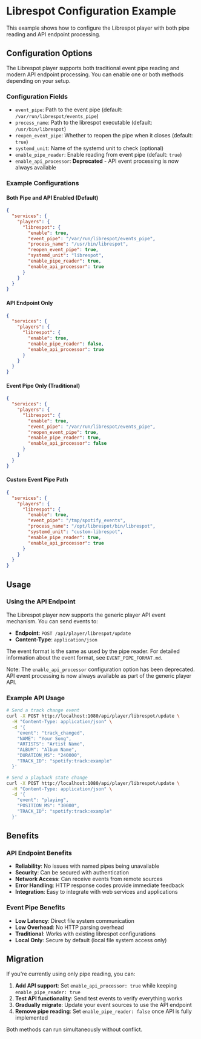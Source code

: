# Librespot Configuration Example

This example shows how to configure the Librespot player with both pipe reading and API endpoint processing.

## Configuration Options

The Librespot player supports both traditional event pipe reading and modern API endpoint processing. You can enable one or both methods depending on your setup.

### Configuration Fields

- `event_pipe`: Path to the event pipe (default: `/var/run/librespot/events_pipe`)
- `process_name`: Path to the librespot executable (default: `/usr/bin/librespot`)
- `reopen_event_pipe`: Whether to reopen the pipe when it closes (default: `true`)
- `systemd_unit`: Name of the systemd unit to check (optional)
- `enable_pipe_reader`: Enable reading from event pipe (default: `true`)
- `enable_api_processor`: **Deprecated** - API event processing is now always available

### Example Configurations

#### Both Pipe and API Enabled (Default)
```json
{
  "services": {
    "players": {
      "librespot": {
        "enable": true,
        "event_pipe": "/var/run/librespot/events_pipe",
        "process_name": "/usr/bin/librespot",
        "reopen_event_pipe": true,
        "systemd_unit": "librespot",
        "enable_pipe_reader": true,
        "enable_api_processor": true
      }
    }
  }
}
```

#### API Endpoint Only
```json
{
  "services": {
    "players": {
      "librespot": {
        "enable": true,
        "enable_pipe_reader": false,
        "enable_api_processor": true
      }
    }
  }
}
```

#### Event Pipe Only (Traditional)
```json
{
  "services": {
    "players": {
      "librespot": {
        "enable": true,
        "event_pipe": "/var/run/librespot/events_pipe",
        "reopen_event_pipe": true,
        "enable_pipe_reader": true,
        "enable_api_processor": false
      }
    }
  }
}
```

#### Custom Event Pipe Path
```json
{
  "services": {
    "players": {
      "librespot": {
        "enable": true,
        "event_pipe": "/tmp/spotify_events",
        "process_name": "/opt/librespot/bin/librespot",
        "systemd_unit": "custom-librespot",
        "enable_pipe_reader": true,
        "enable_api_processor": true
      }
    }
  }
}
```

## Usage

### Using the API Endpoint

The Librespot player now supports the generic player API event mechanism. You can send events to:
- **Endpoint**: `POST /api/player/librespot/update`
- **Content-Type**: `application/json`

The event format is the same as used by the pipe reader. For detailed information about the event format, see `EVENT_PIPE_FORMAT.md`.

Note: The `enable_api_processor` configuration option has been deprecated. API event processing is now always available as part of the generic player API.

### Example API Usage

```bash
# Send a track change event
curl -X POST http://localhost:1080/api/player/librespot/update \
  -H "Content-Type: application/json" \
  -d '{
    "event": "track_changed",
    "NAME": "Your Song",
    "ARTISTS": "Artist Name",
    "ALBUM": "Album Name",
    "DURATION_MS": "240000",
    "TRACK_ID": "spotify:track:example"
  }'

# Send a playback state change
curl -X POST http://localhost:1080/api/player/librespot/update \
  -H "Content-Type: application/json" \
  -d '{
    "event": "playing",
    "POSITION_MS": "30000",
    "TRACK_ID": "spotify:track:example"
  }'
```

## Benefits

### API Endpoint Benefits
- **Reliability**: No issues with named pipes being unavailable
- **Security**: Can be secured with authentication
- **Network Access**: Can receive events from remote sources
- **Error Handling**: HTTP response codes provide immediate feedback
- **Integration**: Easy to integrate with web services and applications

### Event Pipe Benefits
- **Low Latency**: Direct file system communication
- **Low Overhead**: No HTTP parsing overhead
- **Traditional**: Works with existing librespot configurations
- **Local Only**: Secure by default (local file system access only)

## Migration

If you're currently using only pipe reading, you can:

1. **Add API support**: Set `enable_api_processor: true` while keeping `enable_pipe_reader: true`
2. **Test API functionality**: Send test events to verify everything works
3. **Gradually migrate**: Update your event sources to use the API endpoint
4. **Remove pipe reading**: Set `enable_pipe_reader: false` once API is fully implemented

Both methods can run simultaneously without conflict.
